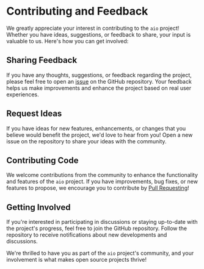# Contributing and Feedback

We greatly appreciate your interest in contributing to the `aio` project! Whether you have ideas, suggestions, or feedback to share, your input is valuable to us. Here's how you can get involved:

## Sharing Feedback

If you have any thoughts, suggestions, or feedback regarding the project, please feel free to open an [issue](https://github.com/glcraft/aio/issues) on the GitHub repository. Your feedback helps us make improvements and enhance the project based on real user experiences.

## Request Ideas

If you have ideas for new features, enhancements, or changes that you believe would benefit the project, we'd love to hear from you! Open a new issue on the repository to share your ideas with the community.

## Contributing Code

We welcome contributions from the community to enhance the functionality and features of the `aio` project. If you have improvements, bug fixes, or new features to propose, we encourage you to contribute by [Pull Requesting](https://github.com/glcraft/aio/pulls)!

## Getting Involved

If you're interested in participating in discussions or staying up-to-date with the project's progress, feel free to join the GitHub repository. Follow the repository to receive notifications about new developments and discussions.

We're thrilled to have you as part of the `aio` project's community, and your involvement is what makes open source projects thrive!